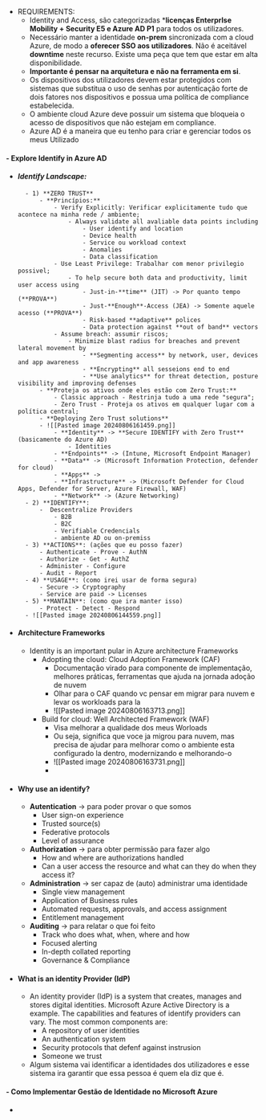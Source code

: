 - REQUIREMENTS:
	- Identity and Access, são categorizadas ***licenças EnterprIse Mobility + Security E5 e Azure AD P1** para todos os utilizadores.
	- Necessário manter a identidade **on-prem** sincronizada com a cloud Azure, de modo a **oferecer SSO aos utilizadores**. Não é aceitável **downtime** neste recurso. Existe uma peça que tem que estar em alta disponibilidade.
	-  **Importante é pensar na arquitetura e não na ferramenta em si**.
	- Os dispositivos dos utilizadores devem estar protegidos com sistemas que substitua o uso de senhas por autenticação forte de dois fatores nos dispositivos  e possua uma política de compliance estabelecida.
	- O ambiente cloud Azure deve possuir um sistema que bloqueia o acesso de dispositivos que não estejam em compliance.
	- Azure AD é a maneira que eu tenho para criar e gerenciar todos os meus Utilizado
#### - **Explore Identify in Azure AD**
- #### *Identify Landscape:*
		- 1) **ZERO TRUST**
			- **Princípios:** 
				- Verify Explicitly: Verificar explicitamente tudo que acontece na minha rede / ambiente;
					- Always validate all avaliable data points including
						- User identify and location
						- Device health
						- Service ou workload context
						- Anomalies
						- Data classification
				- Use Least Privilege: Trabalhar com menor privilegio possivel;
					- To help secure both data and productivity, limit user access using
						- Just-in-**time** (JIT) -> Por quanto tempo (**PROVA**)
						- Just-**Enough**-Access (JEA) -> Somente aquele acesso (**PROVA**)
						- Risk-based **adaptive** polices
						- Data protection against **out of band** vectors
				- Assume breach: assumir riscos;
					- Minimize blast radius for breaches and prevent lateral movement by
						- **Segmenting access** by network, user, devices and app awareness
						- **Encrypting** all sesseions end to end
						- **Use analytics** for threat detection, posture visibility and improving defenses
			- **Proteja os ativos onde eles estão com Zero Trust:**
				- Classic approach - Restrinja tudo a uma rede "segura";
				- Zero Trust - Proteja os ativos em qualquer lugar com a política central;
			- **Deploying Zero Trust solutions**
			- ![[Pasted image 20240806161459.png]]
				- **Identity** -> **Secure IDENTIFY with Zero Trust** (basicamente do Azure AD)
					- Identities
				- **Endpoints** -> (Intune, Microsoft Endpoint Manager)
				- **Data** -> (Microsoft Information Protection, defender for cloud)
				- **Apps** -> 
				- **Infrastructure** -> (Microsoft Defender for Cloud Apps, Defender for Server, Azure Firewall, WAF)
				- **Network** -> (Azure Networking)
		- 2) **IDENTIFY**:
			-  Descentralize Providers
				- B2B
				- B2C
				- Verifiable Credencials
				- ambiente AD ou on-premiss
		- 3) **ACTIONS**: (ações que eu posso fazer)
			- Authenticate - Prove - AuthN
			- Authorize - Get - AuthZ
			- Administer - Configure
			- Audit - Report
		- 4) **USAGE**: (como irei usar de forma segura)
			- Secure -> Cryptography
			- Service are paid -> Licenses
		- 5) **MANTAIN**: (como que ira manter isso)
			- Protect - Detect - Respond
		- ![[Pasted image 20240806144559.png]]
- #### **Architecture Frameworks**
	- Identity is an important pular in Azure architecture Frameworks
		- Adopting the cloud: Cloud Adoption Framework (CAF)
			- Documentação virado para componente de implementação, melhores práticas, ferramentas que ajuda na jornada adoção de nuvem
			- Olhar para o CAF quando vc pensar em migrar para nuvem e levar os workloads para la
			- ![[Pasted image 20240806163713.png]]
		- Build for cloud: Well Architected Framework (WAF)
			- Visa melhorar a qualidade dos meus Worloads
			- Ou seja, significa que voce ja migrou para nuvem, mas precisa de ajudar para melhorar como o ambiente esta configurado la dentro, modernizando e melhorando-o
			- ![[Pasted image 20240806163731.png]]
			- 
- #### **Why use an identify?**
	- **Autentication** -> para poder provar o que somos
		- User sign-on experience
		- Trusted source(s)
		- Federative protocols
		- Level of assurance
	- **Authorization** -> para obter permissão para fazer algo
		- How and where are authorizations handled
		- Can a user access the resource and what can they do when they access it?
	- **Administration** -> ser capaz de (auto) administrar uma identidade
		- Single view management
		- Application of Business rules
		- Automated requests, approvals, and access assignment
		- Entitlement management
	- **Auditing** -> para relatar o que foi feito
		- Track who does what, when, where and how
		- Focused alerting
		- In-depth collated reporting
		- Governance & Compliance
- #### **What is an identity Provider (IdP)**
	- An identity provider (IdP) is a system that creates, manages and stores digital identities. Microsoft Azure Active Directory is a example. The capabilities and features of identify providers can vary. The most common components are:
		- A repository of user identities
		- An authentication system
		- Security protocols that defenf against instrusion
		- Someone we trust
	- Algum sistema vai identificar a identidades dos utilizadores e esse sistema ira garantir que essa pessoa é quem ela diz que é.
#### - Como Implementar Gestão de Identidade no Microsoft Azure
- 